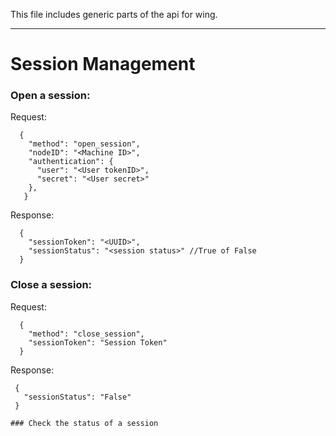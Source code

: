 This file includes generic parts of the api for wing.

----
# Session Management
  ### Open a session:  
  Request:
  ```
    {  
      "method": "open_session",
      "nodeID": "<Machine ID>",  
      "authentication": {  
        "user": "<User tokenID>",  
        "secret": "<User secret>"  
      },    
     }
  ```
  Response:
  ```
    {
      "sessionToken": "<UUID>",
      "sessionStatus": "<session status>" //True of False
    }
   ```  
   
  ### Close a session:
  Request:
  ```
    {
      "method": "close_session",
      "sessionToken": "Session Token"
    }
   ```
   Response:
   ```
    {
      "sessionStatus": "False"
    }
   ```  
    ### Check the status of a session
    
   

